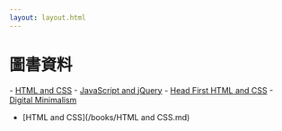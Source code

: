 ```yaml
---
layout: layout.html
---
```


# 圖書資料

<nav>
  - <a href="/books/HTML and CSS.md">HTML and CSS</a>
  - <a href="/books/JavaScript and jQuery.md">JavaScript and jQuery</a>
  - <a href="/books/Head First HTML and CSS.md">Head First HTML and CSS</a>
  - <a href="/books/Digital Minimalism.md">Digital Minimalism</a>
</nav>

- [HTML and CSS](/books/HTML and CSS.md)
